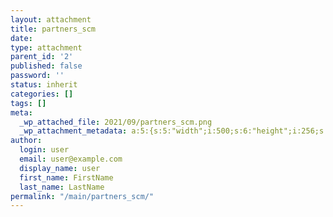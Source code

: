 ```yaml
---
layout: attachment
title: partners_scm
date: 
type: attachment
parent_id: '2'
published: false
password: ''
status: inherit
categories: []
tags: []
meta:
  _wp_attached_file: 2021/09/partners_scm.png
  _wp_attachment_metadata: a:5:{s:5:"width";i:500;s:6:"height";i:256;s:4:"file";s:24:"2021/09/partners_scm.png";s:5:"sizes";a:2:{s:6:"medium";a:4:{s:4:"file";s:24:"partners_scm-300x154.png";s:5:"width";i:300;s:6:"height";i:154;s:9:"mime-type";s:9:"image/png";}s:9:"thumbnail";a:4:{s:4:"file";s:24:"partners_scm-150x150.png";s:5:"width";i:150;s:6:"height";i:150;s:9:"mime-type";s:9:"image/png";}}s:10:"image_meta";a:12:{s:8:"aperture";s:1:"0";s:6:"credit";s:0:"";s:6:"camera";s:0:"";s:7:"caption";s:0:"";s:17:"created_timestamp";s:1:"0";s:9:"copyright";s:0:"";s:12:"focal_length";s:1:"0";s:3:"iso";s:1:"0";s:13:"shutter_speed";s:1:"0";s:5:"title";s:0:"";s:11:"orientation";s:1:"0";s:8:"keywords";a:0:{}}}
author:
  login: user
  email: user@example.com
  display_name: user
  first_name: FirstName
  last_name: LastName
permalink: "/main/partners_scm/"
---
```


